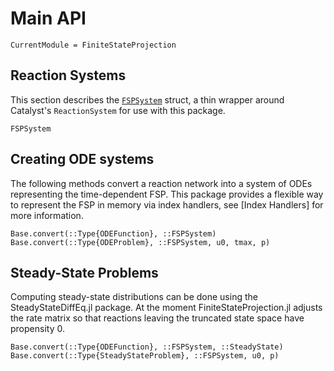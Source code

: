 # Main API
```@meta
CurrentModule = FiniteStateProjection
```

## Reaction Systems

This section describes the [`FSPSystem`](@ref) struct, a thin wrapper around Catalyst's `ReactionSystem` for use with this package.

```@docs
FSPSystem
```

## Creating ODE systems

The following methods convert a reaction network into a system of ODEs representing the time-dependent FSP. This package provides a flexible way to represent the FSP in memory via index handlers, see [Index Handlers] for more information. 
 
```@docs
Base.convert(::Type{ODEFunction}, ::FSPSystem)
Base.convert(::Type{ODEProblem}, ::FSPSystem, u0, tmax, p)
```

## Steady-State Problems

Computing steady-state distributions can be done using the SteadyStateDiffEq.jl package. At the moment FiniteStateProjection.jl adjusts the rate matrix so that reactions leaving the truncated state space have propensity 0.

```@docs
Base.convert(::Type{ODEFunction}, ::FSPSystem, ::SteadyState)
Base.convert(::Type{SteadyStateProblem}, ::FSPSystem, u0, p)
```
